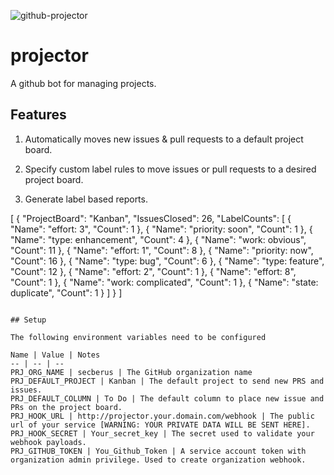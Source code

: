 ![github-projector](https://i.imgur.com/T0Z3qWL.png)
# projector

A github bot for managing projects.

## Features

1. Automatically moves new issues & pull requests to a default project board.

1. Specify custom label rules to move issues or pull requests to a desired project board.

1. Generate label based reports.

[
    {
        "ProjectBoard": "Kanban",
        "IssuesClosed": 26,
        "LabelCounts": [
            {
                "Name": "effort: 3",
                "Count": 1
            },
            {
                "Name": "priority: soon",
                "Count": 1
            },
            {
                "Name": "type: enhancement",
                "Count": 4
            },
            {
                "Name": "work: obvious",
                "Count": 11
            },
            {
                "Name": "effort: 1",
                "Count": 8
            },
            {
                "Name": "priority: now",
                "Count": 16
            },
            {
                "Name": "type: bug",
                "Count": 6
            },
            {
                "Name": "type: feature",
                "Count": 12
            },
            {
                "Name": "effort: 2",
                "Count": 1
            },
            {
                "Name": "effort: 8",
                "Count": 1
            },
            {
                "Name": "work: complicated",
                "Count": 1
            },
            {
                "Name": "state: duplicate",
                "Count": 1
            }
        ]
      }
    ]
```

## Setup

The following environment variables need to be configured

Name | Value | Notes
-- | -- | --
PRJ_ORG_NAME | secberus | The GitHub organization name
PRJ_DEFAULT_PROJECT | Kanban | The default project to send new PRS and issues.
PRJ_DEFAULT_COLUMN | To Do | The default column to place new issue and PRs on the project board.
PRJ_HOOK_URL | http://projector.your.domain.com/webhook | The public url of your service [WARNING: YOUR PRIVATE DATA WILL BE SENT HERE].
PRJ_HOOK_SECRET | Your_secret_key | The secret used to validate your webhook payloads.
PRJ_GITHUB_TOKEN | You_Github_Token | A service account token with organization admin privilege. Used to create organization webhook.
